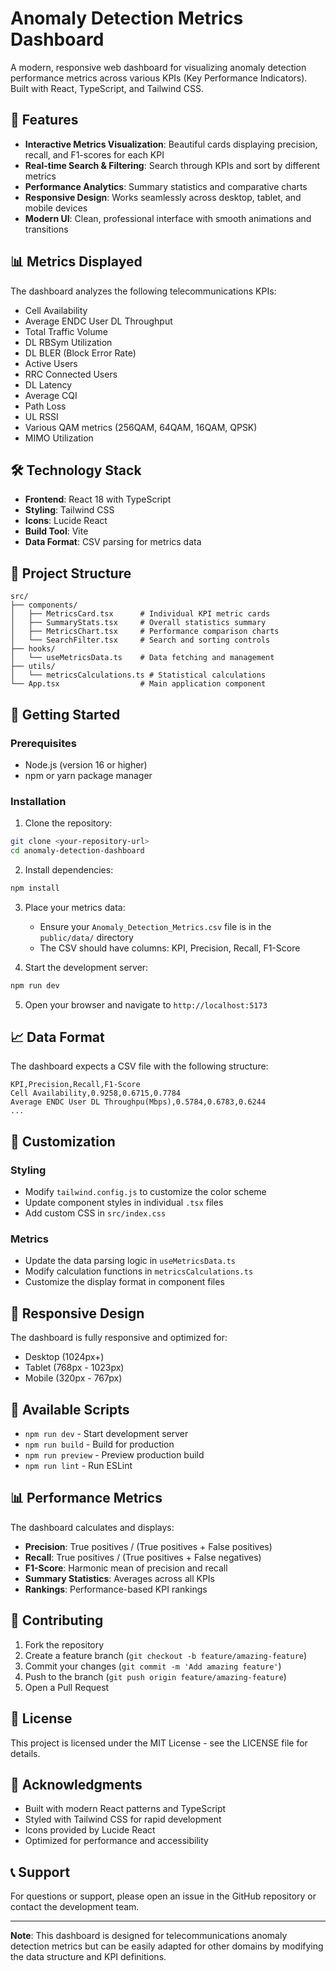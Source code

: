 # Anomaly Detection Metrics Dashboard

A modern, responsive web dashboard for visualizing anomaly detection performance metrics across various KPIs (Key Performance Indicators). Built with React, TypeScript, and Tailwind CSS.

## 🚀 Features

- **Interactive Metrics Visualization**: Beautiful cards displaying precision, recall, and F1-scores for each KPI
- **Real-time Search & Filtering**: Search through KPIs and sort by different metrics
- **Performance Analytics**: Summary statistics and comparative charts
- **Responsive Design**: Works seamlessly across desktop, tablet, and mobile devices
- **Modern UI**: Clean, professional interface with smooth animations and transitions

## 📊 Metrics Displayed

The dashboard analyzes the following telecommunications KPIs:

- Cell Availability
- Average ENDC User DL Throughput
- Total Traffic Volume
- DL RBSym Utilization
- DL BLER (Block Error Rate)
- Active Users
- RRC Connected Users
- DL Latency
- Average CQI
- Path Loss
- UL RSSI
- Various QAM metrics (256QAM, 64QAM, 16QAM, QPSK)
- MIMO Utilization

## 🛠️ Technology Stack

- **Frontend**: React 18 with TypeScript
- **Styling**: Tailwind CSS
- **Icons**: Lucide React
- **Build Tool**: Vite
- **Data Format**: CSV parsing for metrics data

## 📁 Project Structure

```
src/
├── components/
│   ├── MetricsCard.tsx      # Individual KPI metric cards
│   ├── SummaryStats.tsx     # Overall statistics summary
│   ├── MetricsChart.tsx     # Performance comparison charts
│   └── SearchFilter.tsx     # Search and sorting controls
├── hooks/
│   └── useMetricsData.ts    # Data fetching and management
├── utils/
│   └── metricsCalculations.ts # Statistical calculations
└── App.tsx                  # Main application component
```

## 🚀 Getting Started

### Prerequisites

- Node.js (version 16 or higher)
- npm or yarn package manager

### Installation

1. Clone the repository:
```bash
git clone <your-repository-url>
cd anomaly-detection-dashboard
```

2. Install dependencies:
```bash
npm install
```

3. Place your metrics data:
   - Ensure your `Anomaly_Detection_Metrics.csv` file is in the `public/data/` directory
   - The CSV should have columns: KPI, Precision, Recall, F1-Score

4. Start the development server:
```bash
npm run dev
```

5. Open your browser and navigate to `http://localhost:5173`

## 📈 Data Format

The dashboard expects a CSV file with the following structure:

```csv
KPI,Precision,Recall,F1-Score
Cell Availability,0.9258,0.6715,0.7784
Average ENDC User DL Throughpu(Mbps),0.5784,0.6783,0.6244
...
```

## 🎨 Customization

### Styling
- Modify `tailwind.config.js` to customize the color scheme
- Update component styles in individual `.tsx` files
- Add custom CSS in `src/index.css`

### Metrics
- Update the data parsing logic in `useMetricsData.ts`
- Modify calculation functions in `metricsCalculations.ts`
- Customize the display format in component files

## 📱 Responsive Design

The dashboard is fully responsive and optimized for:
- Desktop (1024px+)
- Tablet (768px - 1023px)
- Mobile (320px - 767px)

## 🔧 Available Scripts

- `npm run dev` - Start development server
- `npm run build` - Build for production
- `npm run preview` - Preview production build
- `npm run lint` - Run ESLint

## 📊 Performance Metrics

The dashboard calculates and displays:
- **Precision**: True positives / (True positives + False positives)
- **Recall**: True positives / (True positives + False negatives)
- **F1-Score**: Harmonic mean of precision and recall
- **Summary Statistics**: Averages across all KPIs
- **Rankings**: Performance-based KPI rankings

## 🤝 Contributing

1. Fork the repository
2. Create a feature branch (`git checkout -b feature/amazing-feature`)
3. Commit your changes (`git commit -m 'Add amazing feature'`)
4. Push to the branch (`git push origin feature/amazing-feature`)
5. Open a Pull Request

## 📄 License

This project is licensed under the MIT License - see the LICENSE file for details.

## 🙏 Acknowledgments

- Built with modern React patterns and TypeScript
- Styled with Tailwind CSS for rapid development
- Icons provided by Lucide React
- Optimized for performance and accessibility

## 📞 Support

For questions or support, please open an issue in the GitHub repository or contact the development team.

---

**Note**: This dashboard is designed for telecommunications anomaly detection metrics but can be easily adapted for other domains by modifying the data structure and KPI definitions.